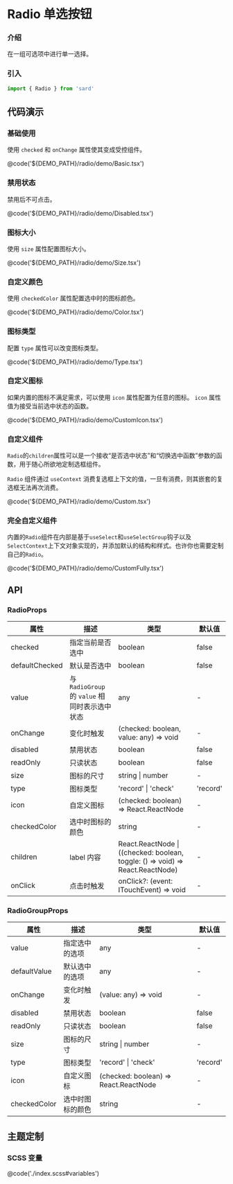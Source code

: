 # Radio 单选按钮

### 介绍

在一组可选项中进行单一选择。

### 引入

```ts
import { Radio } from 'sard'
```

## 代码演示

### 基础使用

使用 `checked` 和 `onChange` 属性使其变成受控组件。

@code('${DEMO_PATH}/radio/demo/Basic.tsx')

### 禁用状态

禁用后不可点击。

@code('${DEMO_PATH}/radio/demo/Disabled.tsx')

### 图标大小

使用 `size` 属性配置图标大小。

@code('${DEMO_PATH}/radio/demo/Size.tsx')

### 自定义颜色

使用 `checkedColor` 属性配置选中时的图标颜色。

@code('${DEMO_PATH}/radio/demo/Color.tsx')

### 图标类型

配置 `type` 属性可以改变图标类型。

@code('${DEMO_PATH}/radio/demo/Type.tsx')

### 自定义图标

如果内置的图标不满足需求，可以使用 `icon` 属性配置为任意的图标。
`icon` 属性值为接受当前选中状态的函数。

@code('${DEMO_PATH}/radio/demo/CustomIcon.tsx')

### 自定义组件

`Radio`的`children`属性可以是一个接收“是否选中状态”和“切换选中函数”参数的函数，用于随心所欲地定制选框组件。

`Radio` 组件通过 `useContext` 消费复选框上下文的值，一旦有消费，则其嵌套的复选框无法再次消费。

@code('${DEMO_PATH}/radio/demo/Custom.tsx')

### 完全自定义组件

内置的`Radio`组件在内部是基于`useSelect`和`useSelectGroup`钩子以及`SelectContext`上下文对象实现的，并添加默认的结构和样式。也许你也需要定制自己的`Radio`。

@code('${DEMO_PATH}/radio/demo/CustomFully.tsx')

## API

### RadioProps

| 属性           | 描述                                          | 类型                                                                          | 默认值   |
| -------------- | --------------------------------------------- | ----------------------------------------------------------------------------- | -------- |
| checked        | 指定当前是否选中                              | boolean                                                                       | false    |
| defaultChecked | 默认是否选中                                  | boolean                                                                       | false    |
| value          | 与 `RadioGroup` 的 `value` 相同时表示选中状态 | any                                                                           | -        |
| onChange       | 变化时触发                                    | (checked: boolean, value: any) => void                                        | -        |
| disabled       | 禁用状态                                      | boolean                                                                       | false    |
| readOnly       | 只读状态                                      | boolean                                                                       | false    |
| size           | 图标的尺寸                                    | string \| number                                                              | -        |
| type           | 图标类型                                      | 'record' \| 'check'                                                           | 'record' |
| icon           | 自定义图标                                    | (checked: boolean) => React.ReactNode                                         | -        |
| checkedColor   | 选中时图标的颜色                              | string                                                                        | -        |
| children       | label 内容                                    | React.ReactNode \|((checked: boolean, toggle: () => void) => React.ReactNode) | -        |
| onClick        | 点击时触发                                    | onClick?: (event: ITouchEvent) => void                                        | -        |

### RadioGroupProps

| 属性         | 描述             | 类型                                  | 默认值   |
| ------------ | ---------------- | ------------------------------------- | -------- |
| value        | 指定选中的选项   | any                                   | -        |
| defaultValue | 默认选中的选项   | any                                   | -        |
| onChange     | 变化时触发       | (value: any) => void                  | -        |
| disabled     | 禁用状态         | boolean                               | false    |
| readOnly     | 只读状态         | boolean                               | false    |
| size         | 图标的尺寸       | string \| number                      | -        |
| type         | 图标类型         | 'record' \| 'check'                   | 'record' |
| icon         | 自定义图标       | (checked: boolean) => React.ReactNode | -        |
| checkedColor | 选中时图标的颜色 | string                                | -        |

## 主题定制

### SCSS 变量

@code('./index.scss#variables')
